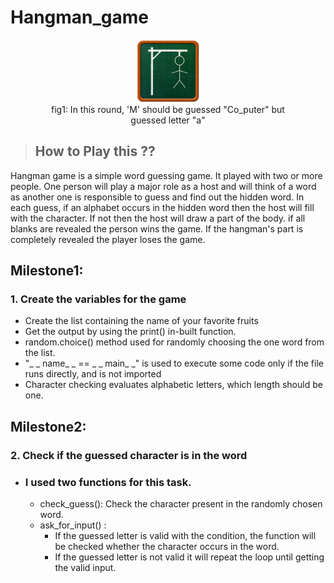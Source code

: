 # Hangman_game
<figure>
<div style="text-align:center"><img src="hangman.png" alt="Hangman" width="100" heiht="100">
<span><figcaption>fig1: In this round, 'M' should be guessed "Co_puter" but guessed letter "a" </figcaption><span>
</div>
</figure>

> ## How to Play this ??
Hangman game is a simple word guessing game. It played with two or more people. One person will play a major role as a host and will think of a word  as another one is responsible to guess and find out the hidden word. In each guess, if an alphabet occurs in the hidden word then the host will fill with the character. If not then the host will draw a part of the body.  if all blanks are revealed the person wins the game. If the hangman's part is completely revealed the player loses the game.  

 **Milestone1:** 
---

### 1. **Create the variables for the game**
- Create the list containing the name of your favorite fruits
- Get the output by using the print() in-built function.
- random.choice() method used for randomly choosing the one word from the list. 
- "_ _ name_ _ == _ _ main_ _" is used to execute some code only if the file runs directly, and is not imported
- Character checking evaluates alphabetic letters, which length should be one. 

**Milestone2:** 
--- 
### 2. **Check if the guessed character is in the word**
 -  ### I used two functions for this task.
    - check_guess(): Check the character present in the randomly chosen word.
    - ask_for_input() : 
        * If the guessed letter is valid with the condition, the function will be checked whether the character occurs in the word.
        * If the guessed letter is not valid it will repeat the loop until getting the valid input. 
